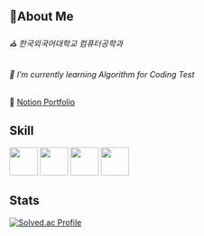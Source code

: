 
<H2> 👋About Me </H2>

<H6> ⛪️ 한국외국어대학교 컴퓨터공학과 </H6>

<H6> 🌱 I’m currently learning Algorithm for Coding Test </H6>

📝 [Notion Portfolio](https://bristle-draw-f39.notion.site/Profile-831444bcc075472597521eaa5d79827c)




<H2> Skill </H2>
<img src = "https://upload.wikimedia.org/wikipedia/commons/1/18/ISO_C%2B%2B_Logo.svg" width="50px">
<img src = "https://www.split.io/wp-content/uploads/2017/12/net-logo.png" width="50px">
<img src = "https://user-images.githubusercontent.com/18456509/130602758-84ff4f22-5c32-4609-aafa-8ce42a4cee90.png" width="50px">
<img src = "https://t1.daumcdn.net/cfile/tistory/2357D73A5816EE4C0E" width="50px">

<H2> Stats </H2>

[![Solved.ac Profile](http://mazassumnida.wtf/api/v2/generate_badge?boj=wwkdwwkd)](https://solved.ac/wwkdwwkd/)


<!--
**jihyoun14/jihyoun14** is a ✨ _special_ ✨ repository because its `README.md` (this file) appears on your GitHub profile.

Here are some ideas to get you started:


- 🔭 I’m currently working on ...
- 🌱 I’m currently learning ...
- 👯 I’m looking to collaborate on ...
- 🤔 I’m looking for help with ...
- 💬 Ask me about ...
- 📫 How to reach me: ...
- 😄 Pronouns: ...
- ⚡ Fun fact: ...
-->



